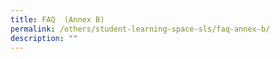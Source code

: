 ```yaml
---
title: FAQ  (Annex B)
permalink: /others/student-learning-space-sls/faq-annex-b/
description: ""
---
```


